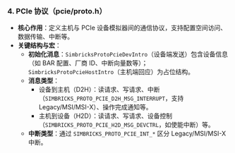 ### 4. PCIe 协议（pcie/proto.h）

- **核心作用**：定义主机与 PCIe 设备模拟器间的通信协议，支持配置空间访问、数据传输、中断等。
- **关键结构与宏**：
  - **初始化消息**：`SimbricksProtoPcieDevIntro`（设备端发送）包含设备信息（如 BAR 配置、厂商 ID、中断向量数等）；`SimbricksProtoPcieHostIntro`（主机端回应）为占位结构。
  - **消息类型**：
    - 设备到主机（D2H）：读请求、写请求、中断（`SIMBRICKS_PROTO_PCIE_D2H_MSG_INTERRUPT`，支持 Legacy/MSI/MSI-X）、操作完成通知等。
    - 主机到设备（H2D）：读请求、写请求、设备控制（`SIMBRICKS_PROTO_PCIE_H2D_MSG_DEVCTRL`，如使能中断）等。
  - **中断类型**：通过 `SIMBRICKS_PROTO_PCIE_INT_*` 区分 Legacy/MSI/MSI-X 中断。